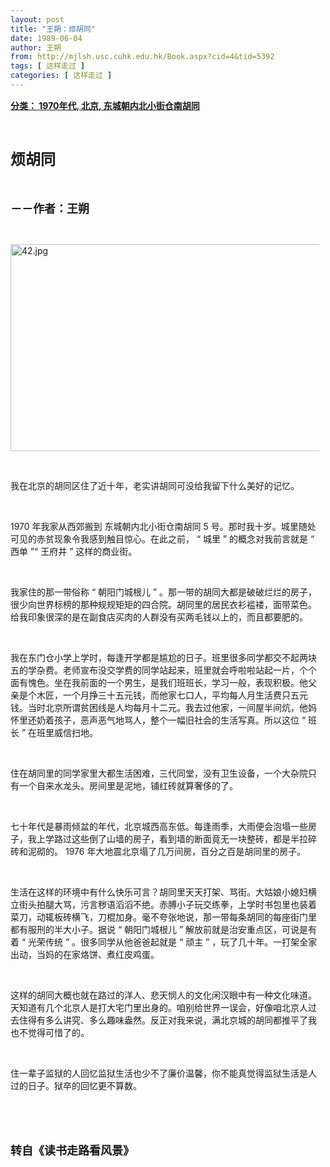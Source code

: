 ```yaml
---
layout: post
title: "王朔：烦胡同"
date: 1989-06-04
author: 王朔
from: http://mjlsh.usc.cuhk.edu.hk/Book.aspx?cid=4&tid=5392
tags: [ 这样走过 ]
categories: [ 这样走过 ]
---
```


<div style="margin: 15px 10px 10px 0px;">
 <div>
  <span id="ctl00_ContentPlaceHolder1_chapter1_SubjectLabel" style="font-weight:bold;text-decoration:underline;">
   分类： 1970年代, 北京, 东城朝内北小街仓南胡同
  </span>
 </div>
 <p class="p1">
  <b>
   <font size="5">
    <span class="s1">
    </span>
    <br/>
   </font>
  </b>
 </p>
 <p class="p2">
  <span class="s1">
   <b>
    <font size="5">
     烦胡同
    </font>
   </b>
  </span>
 </p>
 <p class="p1">
  <b>
   <font size="4">
    <span class="s1">
    </span>
    <br/>
   </font>
  </b>
 </p>
 <p class="p2">
  <span class="s1">
   <b>
    <font size="4">
     －－作者：王朔
    </font>
   </b>
  </span>
 </p>
 <p class="p1">
  <span class="s1">
  </span>
  <br/>
 </p>
 <p class="p3">
  <span class="s1">
   <img alt="42.jpg" border="0" height="331" src="/medias/contents/5392/42.jpg" width="500"/>
  </span>
 </p>
 <p class="p1">
  <span class="s1">
  </span>
  <br/>
 </p>
 <p class="p2">
  <span class="s1">
   我在北京的胡同区住了近十年，老实讲胡同可没给我留下什么美好的记忆。
  </span>
 </p>
 <p class="p1">
  <span class="s1">
  </span>
  <br/>
 </p>
 <p class="p2">
  <span class="s2">
   1970
  </span>
  <span class="s1">
   年我家从西郊搬到
  </span>
  东城朝内北小街仓南胡同
  <span class="s2" style="-webkit-text-stroke-width: initial;">
   5
  </span>
  <span class="s1" style="-webkit-text-stroke-width: initial;">
   号。那时我十岁。城里随处可见的赤贫现象令我感到触目惊心。在此之前，
  </span>
  <span class="s2" style="-webkit-text-stroke-width: initial;">
   “
  </span>
  <span class="s1" style="-webkit-text-stroke-width: initial;">
   城里
  </span>
  <span class="s2" style="-webkit-text-stroke-width: initial;">
   ”
  </span>
  <span class="s1" style="-webkit-text-stroke-width: initial;">
   的概念对我前言就是
  </span>
  <span class="s2" style="-webkit-text-stroke-width: initial;">
   “
  </span>
  <span class="s1" style="-webkit-text-stroke-width: initial;">
   西单
  </span>
  <span class="s2" style="-webkit-text-stroke-width: initial;">
   ”“
  </span>
  <span class="s1" style="-webkit-text-stroke-width: initial;">
   王府井
  </span>
  <span class="s2" style="-webkit-text-stroke-width: initial;">
   ”
  </span>
  <span class="s1" style="-webkit-text-stroke-width: initial;">
   这样的商业街。
  </span>
 </p>
 <p class="p1">
  <span class="s1">
  </span>
  <br/>
 </p>
 <p class="p2">
  <span class="s1">
   我家住的那一带俗称
  </span>
  <span class="s2">
   “
  </span>
  <span class="s1">
   朝阳门城根儿
  </span>
  <span class="s2">
   ”
  </span>
  <span class="s1">
   。那一带的胡同大都是破破烂烂的房子，很少向世界标榜的那种规规矩矩的四合院。胡同里的居民衣衫褴褛，面带菜色。给我印象很深的是在副食店买肉的人群没有买两毛钱以上的，而且都要肥的。
  </span>
 </p>
 <p class="p1">
  <span class="s1">
  </span>
  <br/>
 </p>
 <p class="p2">
  <span class="s1">
   我在东门仓小学上学时，每逢开学都是尴尬的日子。班里很多同学都交不起两块五的学杂费。老师宣布没交学费的同学站起来，班里就会呼啦啦站起一片，个个面有愧色。坐在我前面的一个男生，是我们班班长，学习一般，表现积极。他父亲是个木匠，一个月挣三十五元钱，而他家七口人，平均每人月生活费只五元钱。当时北京所谓贫困线是人均每月十二元。我去过他家，一间屋半间炕，他妈怀里还奶着孩子，恶声恶气地骂人，整个一幅旧社会的生活写真。所以这位
  </span>
  <span class="s2">
   “
  </span>
  <span class="s1">
   班长
  </span>
  <span class="s2">
   ”
  </span>
  <span class="s1">
   在班里威信扫地。
  </span>
 </p>
 <p class="p1">
  <span class="s1">
  </span>
  <br/>
 </p>
 <p class="p2">
  <span class="s1">
   住在胡同里的同学家里大都生活困难，三代同堂，没有卫生设备，一个大杂院只有一个自来水龙头。房间里是泥地，铺红砖就算奢侈的了。
  </span>
 </p>
 <p class="p1">
  <span class="s1">
  </span>
  <br/>
 </p>
 <p class="p2">
  <span class="s1">
   七十年代是暴雨倾盆的年代，北京城西高东低。每逢雨季，大雨便会泡塌一些房子，我上学路过这些倒了山墙的房子，看到墙的断面竟无一块整砖，都是半拉碎砖和泥砌的。
  </span>
  <span class="s2">
   1976
  </span>
  <span class="s1">
   年大地震北京塌了几万间房，百分之百是胡同里的房子。
  </span>
 </p>
 <p class="p1">
  <span class="s1">
  </span>
  <br/>
 </p>
 <p class="p2">
  <span class="s1">
   生活在这样的环境中有什么快乐可言？胡同里天天打架、骂街。大姑娘小媳妇横立街头拍腿大骂，污言秽语滔滔不绝。赤膊小子玩交练拳，上学时书包里也装着菜刀，动辄板砖横飞，刀棍加身。毫不夸张地说，那一带每条胡同的每座街门里都有服刑的半大小子。据说
  </span>
  <span class="s2">
   “
  </span>
  <span class="s1">
   朝阳门城根儿
  </span>
  <span class="s2">
   ”
  </span>
  <span class="s1">
   解放前就是治安重点区，可说是有着
  </span>
  <span class="s2">
   “
  </span>
  <span class="s1">
   光荣传统
  </span>
  <span class="s2">
   ”
  </span>
  <span class="s1">
   。很多同学从他爸爸起就是
  </span>
  <span class="s2">
   “
  </span>
  <span class="s1">
   顽主
  </span>
  <span class="s2">
   ”
  </span>
  <span class="s1">
   ，玩了几十年。一打架全家出动，当妈的在家烙饼、煮红皮鸡蛋。
  </span>
 </p>
 <p class="p1">
  <span class="s1">
  </span>
  <br/>
 </p>
 <p class="p2">
  <span class="s1">
   这样的胡同大概也就在路过的洋人、悲天悯人的文化闲汉眼中有一种文化味道。天知道有几个北京人是打大宅门里出身的。咱别给世界一误会，好像咱北京人过去住得有多么讲究、多么趣味盎然。反正对我来说，满北京城的胡同都推平了我也不觉得可惜了的。
  </span>
 </p>
 <p class="p1">
  <span class="s1">
  </span>
  <br/>
 </p>
 <p class="p2">
  <span class="s1">
   住一辈子监狱的人回忆监狱生活也少不了廉价温馨，你不能真觉得监狱生活是人过的日子。狱卒的回忆更不算数。
  </span>
 </p>
 <p class="p1">
  <span class="s1">
  </span>
  <br/>
 </p>
 <p class="p1">
  <b>
   <font size="4">
    <span class="s1">
    </span>
    <br/>
   </font>
  </b>
 </p>
 <p class="p2">
  <span class="s1">
   <b>
    <font size="4">
     转自《读书走路看风景》
    </font>
   </b>
  </span>
 </p>
</div>

